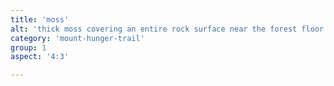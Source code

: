 ```yaml
---
title: 'moss'
alt: 'thick moss covering an entire rock surface near the forest floor'
category: 'mount-hunger-trail'
group: 1
aspect: '4:3'

---
```

